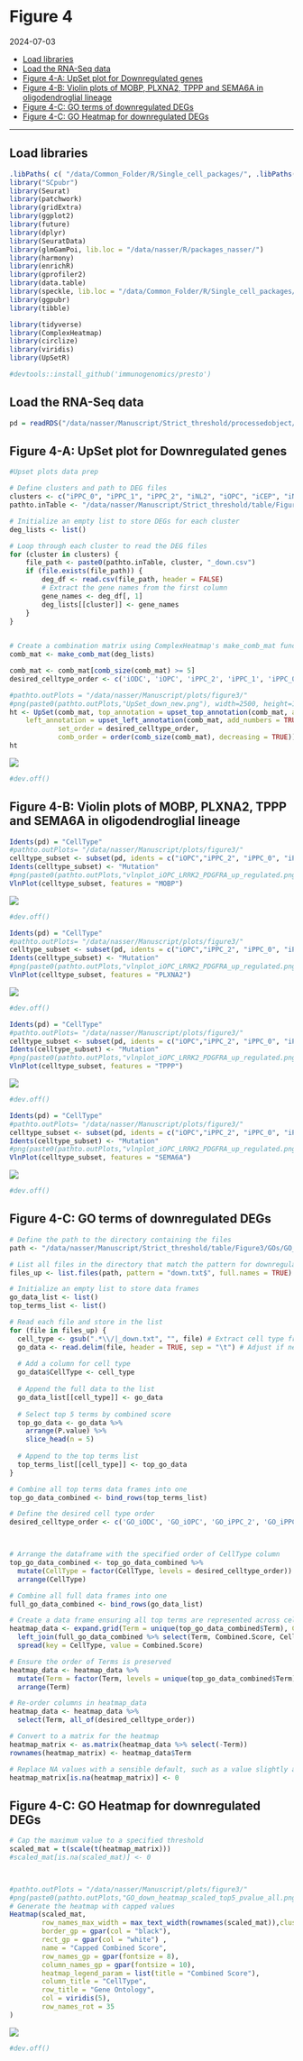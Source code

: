 Figure 4
================
2024-07-03

- [Load libraries](#load-libraries)
- [Load the RNA-Seq data](#load-the-rna-seq-data)
- [Figure 4-A: UpSet plot for Downregulated
  genes](#figure-4-a-upset-plot-for-downregulated-genes)
- [Figure 4-B: Violin plots of MOBP, PLXNA2, TPPP and SEMA6A in
  oligodendroglial
  lineage](#figure-4-b-violin-plots-of-mobp-plxna2-tppp-and-sema6a-in-oligodendroglial-lineage)
- [Figure 4-C: GO terms of downregulated
  DEGs](#figure-4-c-go-terms-of-downregulated-degs)
- [Figure 4-C: GO Heatmap for downregulated
  DEGs](#figure-4-c-go-heatmap-for-downregulated-degs)

------------------------------------------------------------------------

## Load libraries

``` r
.libPaths( c( "/data/Common_Folder/R/Single_cell_packages/", .libPaths()) )
library("SCpubr")
library(Seurat)
library(patchwork)
library(gridExtra)
library(ggplot2)
library(future)
library(dplyr)
library(SeuratData)
library(glmGamPoi, lib.loc = "/data/nasser/R/packages_nasser/")
library(harmony)
library(enrichR)
library(gprofiler2)
library(data.table) 
library(speckle, lib.loc = "/data/Common_Folder/R/Single_cell_packages/")
library(ggpubr)
library(tibble)

library(tidyverse)
library(ComplexHeatmap)
library(circlize)
library(viridis)
library(UpSetR)

#devtools::install_github('immunogenomics/presto')
```

## Load the RNA-Seq data

``` r
pd = readRDS("/data/nasser/Manuscript/Strict_threshold/processedobject/ODC35_woClus8_subclust3_res0.15_NK")
```

## Figure 4-A: UpSet plot for Downregulated genes

``` r
#Upset plots data prep

# Define clusters and path to DEG files
clusters <- c("iPPC_0", "iPPC_1", "iPPC_2", "iNL2", "iOPC", "iCEP", "iNL1", "iRGC", "iODC", "iINPC")
pathto.inTable <- "/data/nasser/Manuscript/Strict_threshold/table/Figure3/DEGs_down/"

# Initialize an empty list to store DEGs for each cluster
deg_lists <- list()

# Loop through each cluster to read the DEG files
for (cluster in clusters) {
    file_path <- paste0(pathto.inTable, cluster, "_down.csv")
    if (file.exists(file_path)) {
        deg_df <- read.csv(file_path, header = FALSE)
        # Extract the gene names from the first column
        gene_names <- deg_df[, 1]
        deg_lists[[cluster]] <- gene_names
    }
}
 

# Create a combination matrix using ComplexHeatmap's make_comb_mat function
comb_mat <- make_comb_mat(deg_lists)

comb_mat <- comb_mat[comb_size(comb_mat) >= 5]
desired_celltype_order <- c('iODC', 'iOPC', 'iPPC_2', 'iPPC_1', 'iPPC_0', 'iCEP', 'iNL2', 'iNL1', 'iINPC', 'iRGC')

#pathto.outPlots = "/data/nasser/Manuscript/plots/figure3/"
#png(paste0(pathto.outPlots,"UpSet_down_new.png"), width=2500, height=1500, res = 300)
ht <- UpSet(comb_mat, top_annotation = upset_top_annotation(comb_mat, add_numbers = TRUE),
    left_annotation = upset_left_annotation(comb_mat, add_numbers = TRUE),
            set_order = desired_celltype_order,
            comb_order = order(comb_size(comb_mat), decreasing = TRUE))
ht  
```

![](Figure4_files/figure-gfm/unnamed-chunk-3-1.png)<!-- -->

``` r
#dev.off()
```

## Figure 4-B: Violin plots of MOBP, PLXNA2, TPPP and SEMA6A in oligodendroglial lineage

``` r
Idents(pd) = "CellType"
#pathto.outPlots= "/data/nasser/Manuscript/plots/figure3/"
celltype_subset <- subset(pd, idents = c("iOPC","iPPC_2", "iPPC_0", "iPPC_1", "iODC"))
Idents(celltype_subset) <- "Mutation"
#png(paste0(pathto.outPlots,"vlnplot_iOPC_LRRK2_PDGFRA_up_regulated.png"), width=2000, height=1100, res = 300)
VlnPlot(celltype_subset, features = "MOBP")
```

![](Figure4_files/figure-gfm/unnamed-chunk-4-1.png)<!-- -->

``` r
#dev.off()

Idents(pd) = "CellType"
#pathto.outPlots= "/data/nasser/Manuscript/plots/figure3/"
celltype_subset <- subset(pd, idents = c("iOPC","iPPC_2", "iPPC_0", "iPPC_1", "iODC"))
Idents(celltype_subset) <- "Mutation"
#png(paste0(pathto.outPlots,"vlnplot_iOPC_LRRK2_PDGFRA_up_regulated.png"), width=2000, height=1100, res = 300)
VlnPlot(celltype_subset, features = "PLXNA2")
```

![](Figure4_files/figure-gfm/unnamed-chunk-4-2.png)<!-- -->

``` r
#dev.off()

Idents(pd) = "CellType"
#pathto.outPlots= "/data/nasser/Manuscript/plots/figure3/"
celltype_subset <- subset(pd, idents = c("iOPC","iPPC_2", "iPPC_0", "iPPC_1", "iODC"))
Idents(celltype_subset) <- "Mutation"
#png(paste0(pathto.outPlots,"vlnplot_iOPC_LRRK2_PDGFRA_up_regulated.png"), width=2000, height=1100, res = 300)
VlnPlot(celltype_subset, features = "TPPP")
```

![](Figure4_files/figure-gfm/unnamed-chunk-4-3.png)<!-- -->

``` r
#dev.off()

Idents(pd) = "CellType"
#pathto.outPlots= "/data/nasser/Manuscript/plots/figure3/"
celltype_subset <- subset(pd, idents = c("iOPC","iPPC_2", "iPPC_0", "iPPC_1", "iODC"))
Idents(celltype_subset) <- "Mutation"
#png(paste0(pathto.outPlots,"vlnplot_iOPC_LRRK2_PDGFRA_up_regulated.png"), width=2000, height=1100, res = 300)
VlnPlot(celltype_subset, features = "SEMA6A")
```

![](Figure4_files/figure-gfm/unnamed-chunk-4-4.png)<!-- -->

``` r
#dev.off()
```

## Figure 4-C: GO terms of downregulated DEGs

``` r
# Define the path to the directory containing the files
path <- "/data/nasser/Manuscript/Strict_threshold/table/Figure3/GOs/GO_ODC35/"

# List all files in the directory that match the pattern for downregulated genes
files_up <- list.files(path, pattern = "down.txt$", full.names = TRUE)

# Initialize an empty list to store data frames
go_data_list <- list()
top_terms_list <- list()

# Read each file and store in the list
for (file in files_up) {
  cell_type <- gsub(".*\\/|_down.txt", "", file) # Extract cell type from file name
  go_data <- read.delim(file, header = TRUE, sep = "\t") # Adjust if necessary
  
  # Add a column for cell type
  go_data$CellType <- cell_type
  
  # Append the full data to the list
  go_data_list[[cell_type]] <- go_data
  
  # Select top 5 terms by combined score
  top_go_data <- go_data %>%
    arrange(P.value) %>%
    slice_head(n = 5)
  
  # Append to the top terms list
  top_terms_list[[cell_type]] <- top_go_data
}

# Combine all top terms data frames into one
top_go_data_combined <- bind_rows(top_terms_list)

# Define the desired cell type order
desired_celltype_order <- c('GO_iODC', 'GO_iOPC', 'GO_iPPC_2', 'GO_iPPC_1', 'GO_iPPC_0', 'GO_iCEP', 'GO_iNL2', 'GO_iNL1', 'GO_iINPC', 'GO_iRGC')



# Arrange the dataframe with the specified order of CellType column
top_go_data_combined <- top_go_data_combined %>%
  mutate(CellType = factor(CellType, levels = desired_celltype_order)) %>%
  arrange(CellType)

# Combine all full data frames into one
full_go_data_combined <- bind_rows(go_data_list)

# Create a data frame ensuring all top terms are represented across cell types
heatmap_data <- expand.grid(Term = unique(top_go_data_combined$Term), CellType = unique(full_go_data_combined$CellType)) %>%
  left_join(full_go_data_combined %>% select(Term, Combined.Score, CellType), by = c("Term", "CellType")) %>%
  spread(key = CellType, value = Combined.Score)

# Ensure the order of Terms is preserved
heatmap_data <- heatmap_data %>%
  mutate(Term = factor(Term, levels = unique(top_go_data_combined$Term))) %>%
  arrange(Term)

# Re-order columns in heatmap_data
heatmap_data <- heatmap_data %>%
  select(Term, all_of(desired_celltype_order))

# Convert to a matrix for the heatmap
heatmap_matrix <- as.matrix(heatmap_data %>% select(-Term))
rownames(heatmap_matrix) <- heatmap_data$Term

# Replace NA values with a sensible default, such as a value slightly above the threshold for significance
heatmap_matrix[is.na(heatmap_matrix)] <- 0
```

## Figure 4-C: GO Heatmap for downregulated DEGs

``` r
# Cap the maximum value to a specified threshold
scaled_mat = t(scale(t(heatmap_matrix)))
#scaled_mat[is.na(scaled_mat)] <- 0



#pathto.outPlots = "/data/nasser/Manuscript/plots/figure3/"
#png(paste0(pathto.outPlots,"GO_down_heatmap_scaled_top5_pvalue_all.png"), width=6000, height=4000, res = 300)
# Generate the heatmap with capped values
Heatmap(scaled_mat,
        row_names_max_width = max_text_width(rownames(scaled_mat)),cluster_columns = FALSE, cluster_rows = FALSE,
        border_gp = gpar(col = "black"),
        rect_gp = gpar(col = "white") ,
        name = "Capped Combined Score",
        row_names_gp = gpar(fontsize = 8),
        column_names_gp = gpar(fontsize = 10),
        heatmap_legend_param = list(title = "Combined Score"),
        column_title = "CellType", 
        row_title = "Gene Ontology",
        col = viridis(5),
        row_names_rot = 35
)
```

![](Figure4_files/figure-gfm/unnamed-chunk-6-1.png)<!-- -->

``` r
#dev.off()
```
